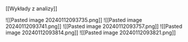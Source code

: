 [[Wykłady z analizy]]

![[Pasted image 20240112093735.png]]
![[Pasted image 20240112093741.png]]
![[Pasted image 20240112093757.png]]
![[Pasted image 20240112093814.png]]
![[Pasted image 20240112093821.png]]